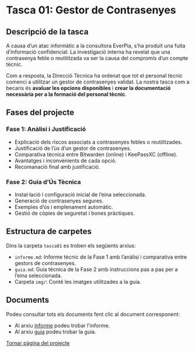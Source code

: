 # Tasca 01: Gestor de Contrasenyes

## Descripció de la tasca

A causa d’un atac informàtic a la consultora EverPia, s’ha produït una fuita d’informació confidencial. La investigació interna ha revelat que una contrasenya feble o reutilitzada va ser la causa del compromís d’un compte tècnic.

Com a resposta, la Direcció Tècnica ha ordenat que tot el personal tècnic comenci a utilitzar un gestor de contrasenyes validat. La nostra tasca com a becaris és **avaluar les opcions disponibles** i **crear la documentació necessària per a la formació del personal tècnic**.

## Fases del projecte

### Fase 1: Anàlisi i Justificació

- Explicació dels riscos associats a contrasenyes febles o reutilitzades.
- Justificació de l’ús d’un gestor de contrasenyes.
- Comparativa tècnica entre Bitwarden (online) i KeePassXC (offline).
- Avantatges i inconvenients de cada opció.
- Recomanació final amb justificació.

### Fase 2: Guia d’Ús Tècnica

- Instal·lació i configuració inicial de l’eina seleccionada.
- Generació de contrasenyes segures.
- Exemples d’ús i emplenament automàtic.
- Gestió de còpies de seguretat i bones pràctiques.

##  Estructura de carpetes

Dins la carpeta `tasca01` es troben els següents arxius:

- `informe.md`: Informe tècnic de la Fase 1 amb l’anàlisi i comparativa entre gestors de contrasenyes.
- `guia.md`: Guia tècnica de la Fase 2 amb instruccions pas a pas per a l’eina seleccionada.
- Carpeta `img/`: Conté les imatges utilitzades a la guia.

##  Documents
Podeu consultar tots els documents fent clic al document corresponent:
- Al arxiu [informe](informe.md) podeu trobar l'informe.
- Al arxiu [guia](guia.md) podeu trobar la guia.

[Tornar pàgina del projecte](../README.md)

